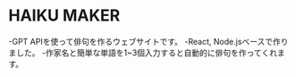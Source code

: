 # HAIKU MAKER

-GPT APIを使って俳句を作るウェブサイトです。
-React, Node.jsベースで作りました。
-作家名と簡単な単語を1~3個入力すると自動的に俳句を作ってくれます。


